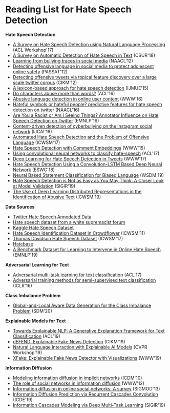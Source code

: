 # Reading List for Hate Speech Detection
**Hate Speech Detection**
-  [A Survey on Hate Speech Detection using Natural Language Processing](https://www.aclweb.org/anthology/W17-1101/) (ACL Workshop'17)
-  [A Survey on Automatic Detection of Hate Speech in Text](https://www.researchgate.net/publication/326725221_A_Survey_on_Automatic_Detection_of_Hate_Speech_in_Text) (CSUR'18)
-  [Learning from bullying traces in social media](https://www.aclweb.org/anthology/N12-1084) (NAACL'12)
-  [Detecting offensive language in social media to protect adolescent online safety](http://www.cse.psu.edu/~sxz16/papers/SocialCom2012.pdf) (PASSAT'12)
-  [Detecting offensive tweets via topical feature discovery over a large scale twitter corpus](http://www.cs.cmu.edu/~binfan/papers/cikm12_twitter.pdf) (CIKM'12)
-  [A lexicon-based approach for hate speech detection](https://preventviolentextremism.info/sites/default/files/A%20Lexicon-Based%20Approach%20for%20Hate%20Speech%20Detection.pdf) (IJMUE'15)
-  [Do characters abuse more than words?](https://www.aclweb.org/anthology/W16-3638) (ACL'16)
-  [Abusive language detection in online user content](http://yichang-cs.com/yahoo/WWW16_Abusivedetection.pdf) (WWW'16)
-  [Hateful symbols or hateful people? predictive features for hate speech detection on twitter](https://www.aclweb.org/anthology/N16-2013) (NAACL'16)
-  [Are You a Racist or Am I Seeing Things? Annotator Influence on Hate Speech Detection on Twitter](https://www.aclweb.org/anthology/W16-5618) (EMNLP'16)
-  [Content-driven detection of cyberbullying on the instagram social network](https://pdfs.semanticscholar.org/e33b/f3987bbe7a1e45f24704c9e8fce55a18f979.pdf) (IJCAI'16)
- [Automated Hate Speech Detection and the Problem of Offensive Language](https://www.aaai.org/ocs/index.php/ICWSM/ICWSM17/paper/download/15665/14843) (ICWSM'17)
-  [Hate Speech Detection with Comment Embeddings](http://citeseerx.ist.psu.edu/viewdoc/download?doi=10.1.1.697.9571&rep=rep1&type=pdf) (WWW'15)
-  [Using convolutional neural networks to classify hate-speech](https://www.aclweb.org/anthology/W17-3013) (ACL'17)
-  [Deep Learning for Hate Speech Detection in Tweets](https://arxiv.org/pdf/1706.00188.pdf) (WWW'17)
-  [Hate Speech Detection Using a Convolution-LSTM Based Deep Neural Network](http://irep.ntu.ac.uk/id/eprint/34022/1/11440_Tepper.pdf) (ESWC'18)
-  [Neural Based Statement Classification for Biased Language](https://arxiv.org/pdf/1811.05740.pdf) (WSDM'19)
-  [Hate Speech Detection is Not as Easy as You May Think: A Closer Look at Model Validation](https://users.dcc.uchile.cl/~jperez/papers/sigir2019.pdf) (SIGIR'19)
-  [The Use of Deep Learning Distributed Representations in the Identification of Abusive Text](https://www.aaai.org/ojs/index.php/ICWSM/article/download/3215/3083/) (ICWSM'19)

**Data Sources**
-  [Twitter Hate Speech Annodated Data](https://github.com/zeerakw/hatespeech)
-  [Hate speech dataset from a white supremacist forum](https://github.com/aitor-garcia-p/hate-speech-dataset)
-  [Kaggle Hate Speech Dataset](https://www.kaggle.com/vkrahul/hate-speech-analysis/data)
-  [Hate Speech Identification Dataset in Crowdflower](https://data.world/crowdflower/hate-speech-identification) (ICWSM'11)
-  [Thomas Davidson Hate Speech Dataset](https://github.com/t-davidson/hate-speech-and-offensive-language) (ICWSM'17)
-  [Hatebase](https://hatebase.org/)
-  [A Benchmark Dataset for Learning to Intervene in Online Hate Speech](https://arxiv.org/pdf/1909.04251.pdf) (EMNLP'19)

**Adversarial Learning for Text**
-  [Adversarial multi-task learning for text classification](https://arxiv.org/pdf/1704.05742.pdf) (ACL'17)
-  [Adversarial training methods for semi-supervised text classification](https://arxiv.org/pdf/1605.07725.pdf) (ICLR'16)

**Class Imbalance Problem**
- [Global-and-Local Aware Data Generation for the Class Imbalance Problem](https://epubs.siam.org/doi/pdf/10.1137/1.9781611976236.35) (SDM'20)

**Explainable Models for Text**
- [Towards Explainable NLP: A Generative Explanation Framework for Text Classification](https://www.aclweb.org/anthology/P19-1560.pdf) (ACL'19)
- [dEFEND: Explainable Fake News Detection](http://pike.psu.edu/publications/kdd19.pdf) (CIKM'19)
- [Natural Language Interaction with Explainable AI Models](https://arxiv.org/pdf/1903.05720.pdf) (CVPR Workshop'19)
- [XFake: Explainable Fake News Detector with Visualizations](https://www.cise.ufl.edu/~eragan/papers/Yang_XFake2019.pdf) (WWW'19)

**Information Diffusion**
- [Modeling information diffusion in implicit networks](https://ieeexplore.ieee.org/iel5/5690658/5693950/05694014.pdf?casa_token=Sf3ye2A6rGAAAAAA:DwohAr60E7ZVlENKAPEoOXFaQrVEh-JsAmxCQfA4ICY7Wne6Khbs5rE5T5CGj-dbR-jtG8THlmU) (ICDM'10)
- [The role of social networks in information diffusion](https://dl.acm.org/doi/pdf/10.1145/2187836.2187907?casa_token=4X20vts8fO4AAAAA:dZLfNP__bITFShro0dkNtTwKVlk8YeYYsNRUH0WWGc2WXxsJA0e5_knBNai2VOWDUhw139gNDaM_qQ) (WWW'12)
- [Information diffusion in online social networks: A survey](https://dl.acm.org/doi/pdf/10.1145/2503792.2503797?casa_token=lqn5rmfsBHcAAAAA:ejMJ9T9ZiIwolYloqf9l8FEHI-OpOCjp5PpHiY_AppR7WYUAEg8EMYaLldjB52BR2tYPAc-8akwgXw) (SIGMOD'13)
- [Information Diffusion Prediction via Recurrent Cascades Convolution](https://ieeexplore.ieee.org/stamp/stamp.jsp?arnumber=8731564&casa_token=AK_bjEkkd5gAAAAA:HELX2qcFwbRZ1Lm8IJZcR-PWXnycobKzUSBUbfS2Lmv65yfpytswlINxTjRb-xp66YHpj5Qd7Hk) (ICDE'19)
- [Information Cascades Modeling via Deep Multi-Task Learning](https://dl.acm.org/doi/pdf/10.1145/3331184.3331288?casa_token=aCuvh8Zl1v0AAAAA:OxoD46DMWhON_7E_iv2eBUtuPRPIT8dajWs4tgCFfFd7lf3dbADhFX21hSlVWLcMXsCh4pVitqw9kQ) (SIGIR'19)
